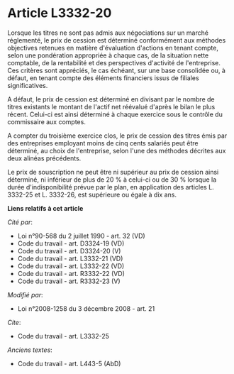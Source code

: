 # Article L3332-20

Lorsque les titres ne sont pas admis aux négociations sur un marché réglementé, le prix de cession est déterminé conformément
aux méthodes objectives retenues en matière d'évaluation d'actions en tenant compte, selon une pondération appropriée à
chaque cas, de la situation nette comptable, de la rentabilité et des perspectives d'activité de l'entreprise. Ces critères
sont appréciés, le cas échéant, sur une base consolidée ou, à défaut, en tenant compte des éléments financiers issus de
filiales significatives.

A défaut, le prix de cession est déterminé en divisant par le nombre de titres existants le montant de l'actif net réévalué
d'après le bilan le plus récent. Celui-ci est ainsi déterminé à chaque exercice sous le contrôle du commissaire aux comptes.

A compter du troisième exercice clos, le prix de cession des titres émis par des entreprises employant moins de cinq cents
salariés peut être déterminé, au choix de l'entreprise, selon l'une des méthodes décrites aux deux alinéas précédents. 

Le prix de souscription ne peut être ni supérieur au prix de cession ainsi déterminé, ni inférieur de plus de 20 % à celui-ci
ou de 30 % lorsque la durée d'indisponibilité prévue par le plan, en application des articles L. 3332-25 et L. 3332-26, est
supérieure ou égale à dix ans.

**Liens relatifs à cet article**

_Cité par_:

  - Loi n°90-568 du 2 juillet 1990 - art. 32 (VD)
  - Code du travail - art. D3324-19 (VD)
  - Code du travail - art. D3324-20 (V)
  - Code du travail - art. L3332-21 (VD)
  - Code du travail - art. L3332-22 (VD)
  - Code du travail - art. R3332-22 (VD)
  - Code du travail - art. R3332-23 (V)

_Modifié par_:

  - Loi n°2008-1258 du 3 décembre 2008 - art. 21

_Cite_:

  - Code du travail - art. L3332-25

_Anciens textes_:

  - Code du travail - art. L443-5 (AbD)
